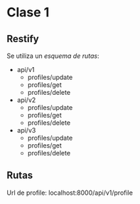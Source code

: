 # Clase 1
## Restify
Se utiliza un _esquema de rutas_:
- api/v1
  - profiles/update
  - profiles/get
  - profiles/delete
- api/v2
  - profiles/update
  - profiles/get
  - profiles/delete
- api/v3
  - profiles/update
  - profiles/get
  - profiles/delete

## Rutas
Url de profile: localhost:8000/api/v1/profile
